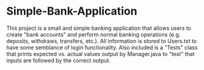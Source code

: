 # Simple-Bank-Application
This project is a small and simple banking application that allows users to create "bank accounts" and perform normal banking operations (e.g. deposits, withdraws, transfers, etc.). All information is stored to Users.txt to have some semblance of login functionality. Also included is a "Tests" class that prints expected vs. actual values output by Manager.java to "test" that inputs are followed by the correct output. 

